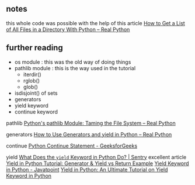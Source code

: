 
## notes
this whole code was possible with the help of this article
[How to Get a List of All Files in a Directory With Python – Real Python](https://realpython.com/get-all-files-in-directory-python/#opting-out-of-listing-junk-directories)

## further reading
- os module : this was the old way of doing things
- pathlib module : this is the way used in the tutorial
    - iterdir()
    - rglob()
    - glob()
- isdisjoint() of sets
- generators
- yield keyword
- continue keyword

pathlib
[Python's pathlib Module: Taming the File System – Real Python](https://realpython.com/python-pathlib/)

generators
[How to Use Generators and yield in Python – Real Python](https://realpython.com/introduction-to-python-generators/)

continue
[Python Continue Statement - GeeksforGeeks](https://www.geeksforgeeks.org/python-continue-statement/) 

yield
[What Does the `yield` Keyword in Python Do? | Sentry](https://sentry.io/answers/python-yield-keyword/) excellent article 
[Yield in Python Tutorial: Generator & Yield vs Return Example](https://www.guru99.com/python-yield-return-generator.html)
[Yield Keyword in Python - Javatpoint](https://www.javatpoint.com/yield-keyword-in-python)
[Yield in Python: An Ultimate Tutorial on Yield Keyword in Python](https://www.simplilearn.com/tutorials/python-tutorial/yield-in-python)


